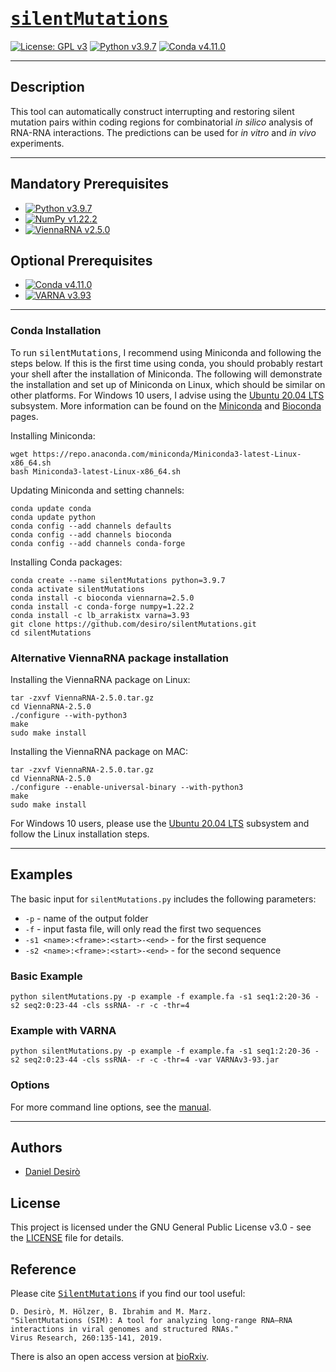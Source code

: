 # [<samp>silentMutations</samp>](https://github.com/desiro/silentMutations)

[![License: GPL v3](https://img.shields.io/badge/License-GPL_v3-bd0000.svg)](https://www.gnu.org/licenses/gpl-3.0)
[![Python v3.9.7](https://img.shields.io/badge/Language-Python_v3-75a8d3.svg)](https://www.python.org/)
[![Conda v4.11.0](https://img.shields.io/badge/Uses-Conda-43b02a.svg)](https://docs.conda.io/en/latest/miniconda.html)

***

## Description

This tool can automatically construct interrupting and restoring silent mutation pairs within coding regions for combinatorial *in silico* analysis of RNA-RNA interactions. The predictions can be used for *in vitro* and *in vivo* experiments.

***

## Mandatory Prerequisites

* [![Python v3.9.7](https://img.shields.io/badge/Python_v3.9.7-75a8d3.svg)](https://www.python.org/downloads/release/python-397/)
* [![NumPy v1.22.2](https://img.shields.io/badge/NumPy_v1.22.2-013243.svg)](http://www.numpy.org/)
* [![ViennaRNA v2.5.0](https://img.shields.io/badge/ViennaRNA_v2.5.0-006795.svg)](https://www.tbi.univie.ac.at/RNA/)

## Optional Prerequisites

* [![Conda v4.11.0](https://img.shields.io/badge/Conda_v4.11.0-43b02a.svg)](https://docs.conda.io/en/latest/miniconda.html)
* [![VARNA v3.93](https://img.shields.io/badge/VARNA_v3.93-ffba27.svg)](http://varna.lri.fr/)

***

### Conda Installation

To run <samp>silentMutations</samp>, I recommend using Miniconda and following the steps below. If this is the first time using conda, you should probably restart your shell after the installation of Miniconda. The following will demonstrate the installation and set up of Miniconda on Linux, which should be similar on other platforms. For Windows 10 users, I advise using the [Ubuntu 20.04 LTS](https://www.microsoft.com/en-us/p/ubuntu-2004-lts/9n6svws3rx71?cid=msft_web_chart) subsystem. More information can be found on the [Miniconda](https://docs.conda.io/en/latest/miniconda.html) and [Bioconda](https://bioconda.github.io/user/install.html) pages.

Installing Miniconda:
```
wget https://repo.anaconda.com/miniconda/Miniconda3-latest-Linux-x86_64.sh
bash Miniconda3-latest-Linux-x86_64.sh
```

Updating Miniconda and setting channels:
```
conda update conda
conda update python
conda config --add channels defaults
conda config --add channels bioconda
conda config --add channels conda-forge
```

Installing Conda packages:
```
conda create --name silentMutations python=3.9.7
conda activate silentMutations
conda install -c bioconda viennarna=2.5.0
conda install -c conda-forge numpy=1.22.2
conda install -c lb_arrakistx varna=3.93
git clone https://github.com/desiro/silentMutations.git
cd silentMutations
```

### Alternative ViennaRNA package installation

Installing the ViennaRNA package on Linux:
```
tar -zxvf ViennaRNA-2.5.0.tar.gz
cd ViennaRNA-2.5.0
./configure --with-python3
make
sudo make install
```

Installing the ViennaRNA package on MAC:
```
tar -zxvf ViennaRNA-2.5.0.tar.gz
cd ViennaRNA-2.5.0
./configure --enable-universal-binary --with-python3
make
sudo make install
```

For Windows 10 users, please use the [Ubuntu 20.04 LTS](https://www.microsoft.com/en-us/p/ubuntu-2004-lts/9n6svws3rx71?cid=msft_web_chart) subsystem and follow the Linux installation steps.

***

## Examples

The basic input for ```silentMutations.py``` includes the following parameters:
* ```-p``` - name of the output folder
* ```-f``` - input fasta file, will only read the first two sequences
* ```-s1 <name>:<frame>:<start>-<end>``` - for the first sequence
* ```-s2 <name>:<frame>:<start>-<end>``` - for the second sequence
  
### Basic Example
```
python silentMutations.py -p example -f example.fa -s1 seq1:2:20-36 -s2 seq2:0:23-44 -cls ssRNA- -r -c -thr=4
```

### Example with VARNA
```
python silentMutations.py -p example -f example.fa -s1 seq1:2:20-36 -s2 seq2:0:23-44 -cls ssRNA- -r -c -thr=4 -var VARNAv3-93.jar
```

### Options

For more command line options, see the [manual](https://github.com/desiro/silentMutations/blob/master/manual.md).

***

## Authors

* [Daniel Desirò](https://github.com/desiro)

## License

This project is licensed under the GNU General Public License v3.0 - see the [LICENSE](LICENSE) file for details.

## Reference

Please cite [<samp>SilentMutations</samp>](https://www.sciencedirect.com/science/article/pii/S016817021830577X) if you find our tool useful:
```
D. Desirò, M. Hölzer, B. Ibrahim and M. Marz.
"SilentMutations (SIM): A tool for analyzing long-range RNA–RNA interactions in viral genomes and structured RNAs."
Virus Research, 260:135-141, 2019.
```

There is also an open access version at [bioRxiv](https://doi.org/10.1101/424002).
